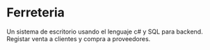 # Ferreteria
Un sistema de escritorio usando el lenguaje c# y SQL para backend. 
Registar venta a clientes y compra a proveedores. 
